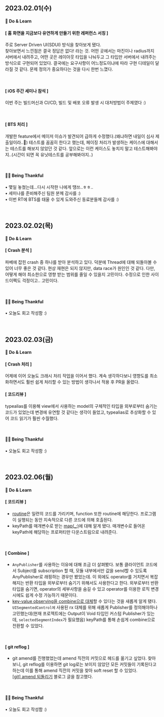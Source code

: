 ## 2023.02.01(수)
#### **🌱 Do & Learn**

#### [ 홈 화면을 지금보다 유연하게 만들기 위한 레퍼런스 서칭 ]
주로 Server Driven UI(SDUI) 방식을 찾아보게 됐다. <br>
찾아보면서 느낀점은 결국 정답은 없다! 라는 것. 어떤 곳에서는 마진이나 radius까지 서버에서 내려주고, 어떤 곳은 레이아웃 타입을 나눠두고 그 타입만 서버에서 내려주는 방식으로 구현되어 있었다. 결국에는 요구사항이 어느정도이냐에 따라 구현 디테일이 달라질 것 같다.
문제 정의가 중요하다는 것을 다시 한번 느꼈다.

<br>

#### [ iOS 주간 세미나 참석 ]
이번 주는 빌드머신과 CI/CD, 빌드 및 배포 오류 발생 시 대처방법이 주제였다 :) <br>

<br>

#### [ BTS 처리 ]
개발한 feature에서 메이저 이슈가 발견되어 급하게 수정했다.(왜냐하면 내일이 심사 제출일이라..🥲) 테스트를 꼼꼼히 한다고 했는데, 페이징 처리가 발생하는 케이스에 대해서는 테스트를 해보지 않았던 것 같다. 앞으로는 이런 케이스도 놓치지 말고 테스트해봐야지..(시간이 되면 꼭 유닛테스트를 공부해봐야지..)


<br>

#### **🙇‍♀️ Being Thankful**
• 몇일 놓쳤는데...다시 시작한 나에게 땡쓰..ㅎㅎ.. <br>
• 세미나를 준비해주신 팀원 분께 감사를 :) <br>
• 이번 RT에 BTS를 태울 수 있게 도와주신 동료분들께 감사를 :)

<br>

## 2023.02.02(목)
#### **🌱 Do & Learn**

#### [ Crash 분석 ]
파베에 잡힌 crash 중 하나를 받아 분석하고 있다. 덕분에 Thread에 대해 되돌아볼 수 있어 너무 좋은 것 같다. 현상 재현은 되지 않지만, data race가 원인인 것 같다. 다만, 어떻게 해야 최소한으로 영향 받는 범위를 줄일 수 있을지 고민이다. 수정으로 인한 사이드이펙도 걱정이고.. 고민이다.

<br>

#### **🙇‍♀️ Being Thankful**
• 오늘도 회고 작성함 :) <br>

<br>

## 2023.02.03(금)
#### **🌱 Do & Learn**

#### [ Crash 처리 ]
어제에 이어 오늘도 크래시 처리 작업을 이어서 했다. 계속 생각하다보니 영향도를 최소화하면서도 훨씬 쉽게 처리할 수 있는 방법이 생각나서 적용 후 PR을 올렸다. 

#### [ 코드리뷰 ]
typealias를 이용해 view에서 사용하는 model의 구체적인 타입을 외부로부터 숨기는 코드가 있었는데 변경에 유연할 것 같다는 생각이 들었고, typealias로 추상화할 수 있어 코드 읽기가 훨씬 수월했다. 

<br>

#### **🙇‍♀️ Being Thankful**
• 오늘도 회고 작성함 :) <br>


<br>

## 2023.02.06(월)
#### **🌱 Do & Learn**

#### [ 코드리뷰 ]
- [routine](https://www.geeksforgeeks.org/difference-between-routine-and-process/)은 일련의 코드를 가리키며, function 또한 routine에 해당한다. 프로그램이 실행되는 동안 지속적으로 다른 코드에 의해 호출된다.
- keyPath를 매개변수로 받는 [map(_:)](https://developer.apple.com/documentation/combine/publisher/map(_:)-6sm0a)에 대해 알게 됐다. 매개변수로 들어온 keyPath에 해당하는 프로퍼티만 다운스트림으로 내려준다.

<br>

#### [ Combine ]
- `AnyPublisher`를 사용하는 이유에 대해 조금 더 살펴봤다. 보통 클라이언트 코드에서 Subject를 subscription 할 때, 모듈 내부에서만 값을 send할 수 있도록 AnyPublisher로 래핑하는 경우만 봤었는데. 이 외에도 operator를 거치면서 복잡해지는 반환 타입을 외부로부터 숨기기 위해서도 사용한다고 한다. 외부로부터 반환 타입을 숨기면, operator의 세부사항을 숨길 수 있고 operator를 이용한 로직 변경 시에도 쉽게 수정 가능하기 때문이다.
- [key-value observing을 combine으로 대체](https://developer.apple.com/documentation/combine/performing-key-value-observing-with-combine)할 수 있다는 것을 새롭게 알게 됐다. `UISegmentedControl에` 사용된 rx 대체를 위해 새롭게 Publisher를 정의해야하나 고민했는데(현재 프로젝트에는 Output이 Void 타입인 커스텀 Publisher가 있는데, `selectedSegmentIndex`가 필요했음) keyPath를 통해 손쉽게 combine으로 전환할 수 있었다. 

<br>

#### [ git reflog ]
- git amend를 진행했었는데 amend 직전의 커밋으로 헤드를 옮기고 싶었다. 찾아보니, git reflog를 이용하면 git log로는 보이지 않았던 모든 커밋들이 기록된다고 하는데 이를 통해 amend 직전의 커밋을 찾아 soft reset 할 수 있었다.<br> [[git] amend 되돌리기](https://velog.io/@dal-pi/git-amend-%EB%90%98%EB%8F%8C%EB%A6%AC%EA%B8%B0/) 블로그 글을 참고했다.

<br>


#### **🙇‍♀️ Being Thankful**
• 오늘도 회고 작성함 :) <br>

